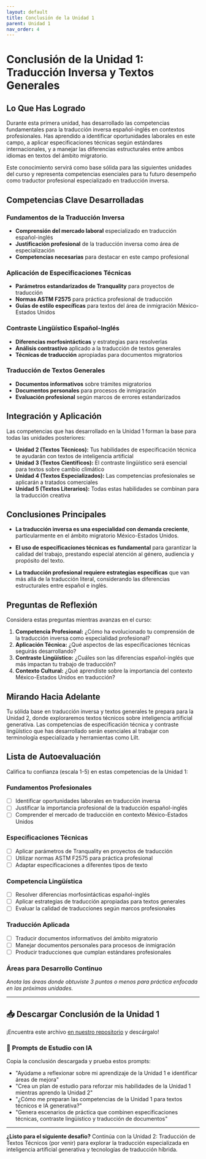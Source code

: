 ```yaml
---
layout: default
title: Conclusión de la Unidad 1
parent: Unidad 1
nav_order: 4
---
```


# Conclusión de la Unidad 1: Traducción Inversa y Textos Generales

## Lo Que Has Logrado

Durante esta primera unidad, has desarrollado las competencias fundamentales para la traducción inversa español-inglés en contextos profesionales. Has aprendido a identificar oportunidades laborales en este campo, a aplicar especificaciones técnicas según estándares internacionales, y a manejar las diferencias estructurales entre ambos idiomas en textos del ámbito migratorio.

Este conocimiento servirá como base sólida para las siguientes unidades del curso y representa competencias esenciales para tu futuro desempeño como traductor profesional especializado en traducción inversa.

## Competencias Clave Desarrolladas

### Fundamentos de la Traducción Inversa
- **Comprensión del mercado laboral** especializado en traducción español-inglés
- **Justificación profesional** de la traducción inversa como área de especialización
- **Competencias necesarias** para destacar en este campo profesional

### Aplicación de Especificaciones Técnicas
- **Parámetros estandarizados de Tranquality** para proyectos de traducción
- **Normas ASTM F2575** para práctica profesional de traducción
- **Guías de estilo específicas** para textos del área de inmigración México-Estados Unidos

### Contraste Lingüístico Español-Inglés
- **Diferencias morfosintácticas** y estrategias para resolverlas
- **Análisis contrastivo** aplicado a la traducción de textos generales
- **Técnicas de traducción** apropiadas para documentos migratorios

### Traducción de Textos Generales
- **Documentos informativos** sobre trámites migratorios
- **Documentos personales** para procesos de inmigración
- **Evaluación profesional** según marcos de errores estandarizados

## Integración y Aplicación

Las competencias que has desarrollado en la Unidad 1 forman la base para todas las unidades posteriores:

- **Unidad 2 (Textos Técnicos):** Tus habilidades de especificación técnica te ayudarán con textos de inteligencia artificial
- **Unidad 3 (Textos Científicos):** El contraste lingüístico será esencial para textos sobre cambio climático
- **Unidad 4 (Textos Especializados):** Las competencias profesionales se aplicarán a tratados comerciales
- **Unidad 5 (Textos Literarios):** Todas estas habilidades se combinan para la traducción creativa

## Conclusiones Principales

- **La traducción inversa es una especialidad con demanda creciente**, particularmente en el ámbito migratorio México-Estados Unidos.

- **El uso de especificaciones técnicas es fundamental** para garantizar la calidad del trabajo, prestando especial atención al género, audiencia y propósito del texto.

- **La traducción profesional requiere estrategias específicas** que van más allá de la traducción literal, considerando las diferencias estructurales entre español e inglés.

## Preguntas de Reflexión

Considera estas preguntas mientras avanzas en el curso:

1. **Competencia Profesional:** ¿Cómo ha evolucionado tu comprensión de la traducción inversa como especialidad profesional?
2. **Aplicación Técnica:** ¿Qué aspectos de las especificaciones técnicas seguirás desarrollando?
3. **Contraste Lingüístico:** ¿Cuáles son las diferencias español-inglés que más impactan tu trabajo de traducción?
4. **Contexto Cultural:** ¿Qué aprendiste sobre la importancia del contexto México-Estados Unidos en traducción?

## Mirando Hacia Adelante

Tu sólida base en traducción inversa y textos generales te prepara para la Unidad 2, donde exploraremos textos técnicos sobre inteligencia artificial generativa. Las competencias de especificación técnica y contraste lingüístico que has desarrollado serán esenciales al trabajar con terminología especializada y herramientas como Lilt.

## Lista de Autoevaluación

Califica tu confianza (escala 1-5) en estas competencias de la Unidad 1:

### Fundamentos Profesionales
- [ ] Identificar oportunidades laborales en traducción inversa
- [ ] Justificar la importancia profesional de la traducción español-inglés
- [ ] Comprender el mercado de traducción en contexto México-Estados Unidos

### Especificaciones Técnicas
- [ ] Aplicar parámetros de Tranquality en proyectos de traducción
- [ ] Utilizar normas ASTM F2575 para práctica profesional
- [ ] Adaptar especificaciones a diferentes tipos de texto

### Competencia Lingüística
- [ ] Resolver diferencias morfosintácticas español-inglés
- [ ] Aplicar estrategias de traducción apropiadas para textos generales
- [ ] Evaluar la calidad de traducciones según marcos profesionales

### Traducción Aplicada
- [ ] Traducir documentos informativos del ámbito migratorio
- [ ] Manejar documentos personales para procesos de inmigración
- [ ] Producir traducciones que cumplan estándares profesionales

### Áreas para Desarrollo Continuo
*Anota las áreas donde obtuviste 3 puntos o menos para práctica enfocada en las próximas unidades.*

---

## 📥 Descargar Conclusión de la Unidad 1
¡Encuentra este archivo [en nuestro repositorio](https://github.com/alainamb/uic_tr18-trad-inversa-es-en/blob/main/unidad1/unidad1-conclusion.md) y descárgalo!

### 🤖 Prompts de Estudio con IA
Copia la conclusión descargada y prueba estos prompts:
- "Ayúdame a reflexionar sobre mi aprendizaje de la Unidad 1 e identificar áreas de mejora"
- "Crea un plan de estudio para reforzar mis habilidades de la Unidad 1 mientras aprendo la Unidad 2"
- "¿Cómo me preparan las competencias de la Unidad 1 para textos técnicos e IA generativa?"
- "Genera escenarios de práctica que combinen especificaciones técnicas, contraste lingüístico y traducción de documentos"

---

**¿Listo para el siguiente desafío?** Continúa con la Unidad 2: Traducción de Textos Técnicos (por venir) para explorar la traducción especializada en inteligencia artificial generativa y tecnologías de traducción híbrida.
